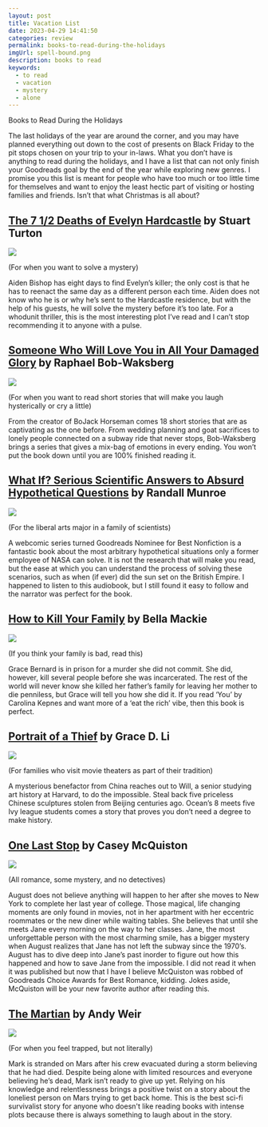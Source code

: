 ```yaml
---
layout: post
title: Vacation List
date: 2023-04-29 14:41:50
categories: review
permalink: books-to-read-during-the-holidays
imgUrl: spell-bound.png
description: books to read
keywords:
  - to read
  - vacation
  - mystery
  - alone
---
```


Books to Read During the Holidays

The last holidays of the year are around the corner, and you may have planned everything out down to the cost of presents on Black Friday to the pit stops chosen on your trip to your in-laws. What you don’t have is anything to read during the holidays, and I have a list that can not only finish your Goodreads goal by the end of the year while exploring new genres. I promise you this list is meant for people who have too much or too little time for themselves and want to enjoy the least hectic part of visiting or hosting families and friends. Isn’t that what Christmas is all about? 

## [The 7 1/2 Deaths of Evelyn Hardcastle](www.goodreads.com/book/show/36337550-the-7-1-2-deaths-of-evelyn-hardcastle) by Stuart Turton 

<img src="/assets/img/2023-12/seven-lives-of-e-hardcastla.jpg" class="float-middle">

(For when you want to solve a mystery)

Aiden Bishop has eight days to find Evelyn’s killer; the only cost is that he has to reenact the same day as a different person each time. Aiden does not know who he is or why he’s sent to the Hardcastle residence, but with the help of his guests, he will solve the mystery before it’s too late. For a whodunit thriller, this is the most interesting plot I’ve read and I can’t stop recommending it to anyone with a pulse.

## [Someone Who Will Love You in All Your Damaged Glory](www.goodreads.com/book/show/41949311-someone-who-will-love-you-in-all-your-damaged-glory?from_search=true&from_srp=true&qid=H7m8a975kn&rank=1) by Raphael Bob-Waksberg

<img src="/assets/img/2023-12/damaged-glory.jpg" class="float-middle">

(For when you want to read short stories that will make you laugh hysterically or cry a little)

From the creator of BoJack Horseman comes 18 short stories that are as captivating as the one before. From wedding planning and goat sacrifices to lonely people connected on a subway ride that never stops, Bob-Waksberg brings a series that gives a mix-bag of emotions in every ending. You won’t put the book down until you are 100% finished reading it.

## [What If? Serious Scientific Answers to Absurd Hypothetical Questions](www.goodreads.com/book/show/21413662-what-if-serious-scientific-answers-to-absurd-hypothetical-questions?from_search=true&from_srp=true&qid=RILS77Wn0N&rank=1) by Randall Munroe 

<img src="/assets/img/2023-12/what-if-1.jpg" class="float-middle">

(For the liberal arts major in a family of scientists)

A webcomic series turned Goodreads Nominee for Best Nonfiction is a fantastic book about the most arbitrary hypothetical situations only a former employee of NASA can solve. It is not the research that will make you read, but the ease at which you can understand the process of solving these scenarios, such as when (if ever) did the sun set on the British Empire. I happened to listen to this audiobook, but I still found it easy to follow and the narrator was perfect for the book.

## [How to Kill Your Family](www.goodreads.com/book/show/50224049-how-to-kill-your-family?ref=nav_sb_ss_2_39) by Bella Mackie 

<img src="/assets/img/2023-12/how-to-kill-your-family.jpg" class="float-middle">

(If you think your family is bad, read this)

Grace Bernard is in prison for a murder she did not commit. She did, however, kill several people before she was incarcerated. The rest of the world will never know she killed her father’s family for leaving her mother to die penniless, but Grace will tell you how she did it. If you read ‘You’ by Carolina Kepnes and want more of a ‘eat the rich’ vibe, then this book is perfect. 

## [Portrait of a Thief](www.goodreads.com/book/show/57021127-portrait-of-a-thief?ac=1&from_search=true&qid=XjSlLvn6nR&rank=1) by Grace D. Li 

<img src="/assets/img/2023-12/portrait-of-a-thief.jpg" class="float-middle">

(For families who visit movie theaters as part of their tradition)

A mysterious benefactor from China reaches out to Will, a senior studying art history at Harvard, to do the impossible. Steal back five priceless Chinese sculptures stolen from Beijing centuries ago. Ocean’s 8 meets five Ivy league students comes a story that proves you don’t need a degree to make history.

## [One Last Stop](www.goodreads.com/book/show/54860443-one-last-stop?ref=nav_sb_ss_1_32) by Casey McQuiston 

<img src="/assets/img/2023-12/on-last-stop.jpg" class="float-middle">

(All romance, some mystery, and no detectives)

August does not believe anything will happen to her after she moves to New York to complete her last year of college. Those magical, life changing moments are only found in movies, not in her apartment with her eccentric roommates or the new diner while waiting tables. She believes that until she meets Jane every morning on the way to her classes. Jane, the most unforgettable person with the most charming smile, has a bigger mystery when August realizes that Jane has not left the subway since the 1970’s. August has to dive deep into Jane’s past inorder to figure out how this happened and how to save Jane from the impossible. I did not read it when it was published but now that I have I believe McQuiston was robbed of Goodreads Choice Awards for Best Romance, kidding. Jokes aside, McQuiston will be your new favorite author after reading this.

## [The Martian](www.goodreads.com/book/show/18007564-the-martian?ref=nav_sb_ss_2_24) by Andy Weir 

<img src="/assets/img/2023-12/the-martian.jpg" class="float-middle">

(For when you feel trapped, but not literally)

Mark is stranded on Mars after his crew evacuated during a storm believing that he had died. Despite being alone with limited resources and everyone believing he’s dead, Mark isn’t ready to give up yet. Relying on his knowledge and relentlessness brings a positive twist on a story about the loneliest person on Mars trying to get back home. This is the best sci-fi survivalist story for anyone who doesn't like reading books with intense plots because there is always something to laugh about in the story.

